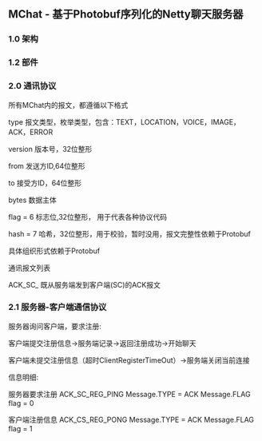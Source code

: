 ## MChat - 基于Photobuf序列化的Netty聊天服务器

### 1.0 架构

### 1.2 部件
  


### 2.0 通讯协议

  所有MChat内的报文，都遵循以下格式

  type 报文类型，枚举类型，包含：TEXT，LOCATION，VOICE，IMAGE，ACK，ERROR
  
  version 版本号，32位整形
  
  from 发送方ID,64位整形
  
  to 接受方ID，64位整形
  
  bytes 数据主体
  
  flag = 6 标志位,32位整形， 用于代表各种协议代码
  
  hash = 7 哈希，32位整形，用于校验，暂时没用，报文完整性依赖于Protobuf

  具体组织形式依赖于Protobuf

通讯报文列表

  ACK_SC_ 既从服务端发到客户端(SC)的ACK报文


### 2.1 服务器-客户端通信协议

  服务器询问客户端，要求注册:
  
  客户端提交注册信息→服务端记录→返回注册成功→开始聊天
  
  客户端未提交注册信息（超时ClientRegisterTimeOut）→服务端关闭当前连接
  
  信息明细:

  服务器要求注册 ACK_SC_REG_PING Message.TYPE = ACK Message.FLAG flag = 0

  客户端注册信息 ACK_CS_REG_PONG Message.TYPE = ACK Message.FLAG flag = 1
